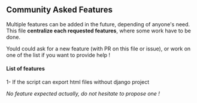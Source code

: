 ## Community Asked Features

Multiple features can be added in the future, depending of anyone's need.  
This file **centralize each requested features**, where some work have to be done.

Yould could ask for a new feature (with PR on this file or issue), or work on one of the list
if you want to provide help !

#### List of features
1- If the script can export html files without django project

*No feature expected actually, do not hesitate to propose one !*
